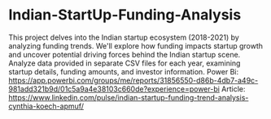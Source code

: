 # Indian-StartUp-Funding-Analysis
This project delves into the Indian startup ecosystem (2018-2021) by analyzing funding trends. We'll explore how funding impacts startup growth and uncover potential driving forces behind the Indian startup scene. Analyze data provided in separate CSV files for each year, examining startup details, funding amounts, and investor information.
Power Bi: https://app.powerbi.com/groups/me/reports/31856550-d86b-4db7-a49c-981add321b9d/01c5a9a4e38103c660de?experience=power-bi
Article: https://www.linkedin.com/pulse/indian-startup-funding-trend-analysis-cynthia-koech-apmuf/